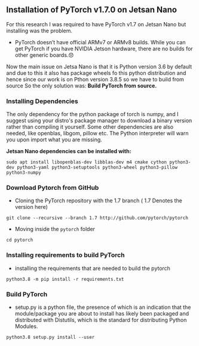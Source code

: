 ## Installation of PyTorch v1.7.0 on Jetsan Nano

For this research I was required to have PyTorch v1.7 on Jetsan Nano but installing was the problem.
* PyTorch doesn’t have official ARMv7 or ARMv8 builds. While you can get PyTorch if you have NVIDIA Jetson hardware, there are no builds for other generic boards.😞

Now the main issue on Jetsa Nano is that it is Python version 3.6 by default and due to this it also has package wheels fo this python distribution and hence since our work is on Pthon version 3.8.5 so we have to build from source
So the only solution was: **Build PyTorch from source.**

### Installing Dependencies
The only dependency for the python package of torch is numpy, and I suggest using your distro's package manager to download a binary version rather than compiling it yourself.
Some other dependencies are also needed, like openblas, libgom, pillow etc. The Python interpreter will warn you upon import what you are missing.

**Jetsan Nano dependencies can be installed with:**
```
sudo apt install libopenblas-dev libblas-dev m4 cmake cython python3-dev python3-yaml python3-setuptools python3-wheel python3-pillow python3-numpy
```

### Download Pytorch from GitHub
* Cloning the PyTorch repository with the 1.7 branch ( 1.7 Denotes the version here)
```
git clone --recursive --branch 1.7 http://github.com/pytorch/pytorch

```
* Moving inside the `pytorch` folder
```
cd pytorch
```

### Installing requirements to build PyTorch
* installing the requirements that are needed to build the pytorch
```
python3.8 -m pip install -r requirements.txt
```

### Build PyTorch
* setup.py is a python file, the presence of which is an indication that the module/package you are about to install has likely been packaged and distributed with Distutils, which is the standard for distributing Python Modules.
```
python3.8 setup.py install --user
```
